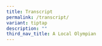```yaml
---
title: Transcript
permalink: /transcript/
variant: tiptap
description: ""
third_nav_title: A Local Olympian
---
```

